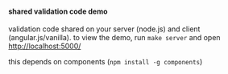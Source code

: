#### shared validation code demo

validation code shared on your server (node.js) and client
(angular.js/vanilla). to view the demo, run `make server` and open
[http://localhost:5000/](http://localhost:5000/)

this depends on components (`npm install -g components`)
